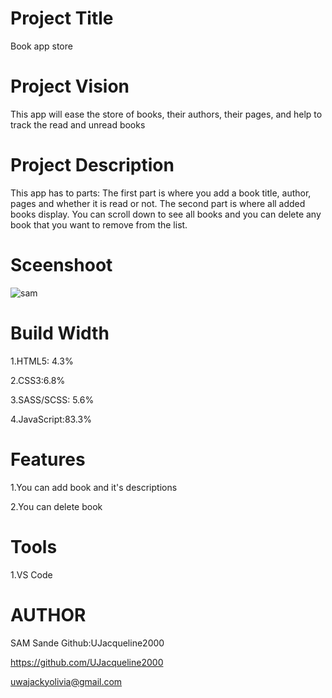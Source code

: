 # Project Title
Book app store
# Project Vision
This app will ease the store of books, their authors, their pages, and help to track the read and unread books
# Project Description
This app has to parts: The first part is where you add a book title, author, pages and whether it is read or not. The second part is where all added books display. You can scroll down to see all books and you can delete any book that you want to remove from the list.
# Sceenshoot
![sam](https://user-images.githubusercontent.com/63926982/172262511-b19eefd4-4e80-480e-954f-d89fbeff5d85.png)
# Build Width
1.HTML5: 4.3%

2.CSS3:6.8%

3.SASS/SCSS: 5.6%

4.JavaScript:83.3%
# Features
1.You can add book and it's descriptions

2.You can delete book
# Tools
1.VS Code
# AUTHOR
SAM Sande
Github:UJacqueline2000

<https://github.com/UJacqueline2000>

<uwajackyolivia@gmail.com>
